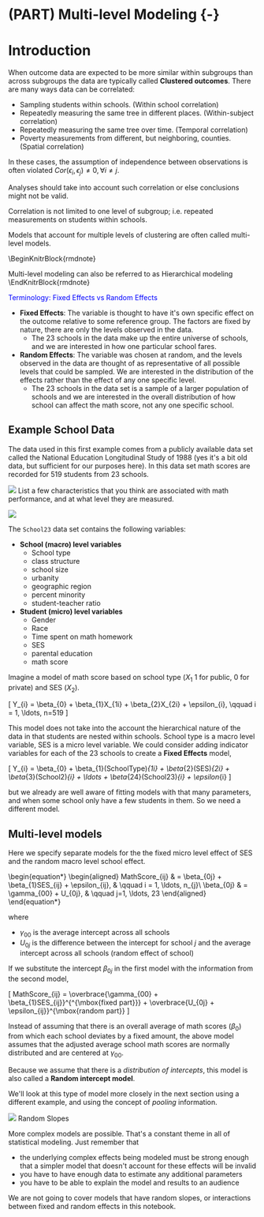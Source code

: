 # (PART) Multi-level Modeling {-}


# Introduction

When outcome data are expected to be more similar within subgroups than across subgroups the data are typically called **Clustered outcomes**. There are many ways data can be correlated: 

* Sampling students within schools. (Within school correlation)
* Repeatedly measuring the same tree in different places. (Within-subject correlation)
* Repeatedly measuring the same tree over time. (Temporal correlation)
* Poverty measurements from different, but neighboring, counties. (Spatial correlation)

In these cases, the assumption of independence between observations is often violated $Cor(\epsilon_i, \epsilon_j)\neq 0, \forall i\neq j$. 

Analyses should take into account such correlation or else conclusions might not be valid.

Correlation is not limited to one level of subgroup; i.e. repeated measurements on students within schools. 

Models that account for multiple levels of clustering are often called multi-level models. 


\BeginKnitrBlock{rmdnote}<div class="rmdnote">Multi-level modeling can also be referred to as Hierarchical modeling</div>\EndKnitrBlock{rmdnote}

<span style="color:blue">Terminology: Fixed Effects vs Random Effects</span>

* **Fixed Effects**: The variable is thought to have it's own specific effect on the outcome relative to some reference group. The factors are fixed by nature, there are only the levels observed in the data.  
    - The 23 schools in the data make up the entire universe of schools, and we are interested in how one particular school fares. 
* **Random Effects**: The variable was chosen at random, and the levels observed in the data are thought of as representative of all possible levels that could be sampled. We are interested in the distribution of the effects rather than the effect of any one specific level. 
    - The 23 schools in the data set is a sample of a larger population of schools and we are interested in the overall distribution of how school can affect the math score, not any one specific school. 
    
    
    
## Example School Data 

The data used in this first example comes from a publicly available data set called the National Education Longitudinal Study of 1988 (yes it's a bit old data, but sufficient for our purposes here). In this data set math scores are recorded for 519 students from 23 schools. 

![](images/q.png) List a few characteristics that you think are associated with math performance, and at what level they are measured. 


![](images/multilevel.png)


The `School23` data set contains the following variables: 

* **School (macro) level variables**
    - School type
    - class structure
    - school size
    - urbanity
    - geographic region
    - percent minority
    - student-teacher ratio
* **Student (micro) level variables**
    - Gender
    - Race
    - Time spent on math homework
    - SES
    - parental education
    - math score

    
Imagine a model of math score based on school type ($X_{1}$ 1 for public, 0 for private) and SES ($X_{2}$). 

\[
Y_{i} = \beta_{0} + \beta_{1}X_{1i} + \beta_{2}X_{2i} + \epsilon_{i}, \qquad i = 1, \ldots, n=519
\]

This model does not take into the account the hierarchical nature of the data in that students are nested within schools. School type is a macro level variable, SES is a micro level variable. We could consider adding indicator variables for each of the 23 schools to create a **Fixed Effects** model,  

\[
Y_{i} = \beta_{0} + \beta_{1}(SchoolType)_{1i} + \beta_{2}(SES)_{2i} + \beta_{3}(School2)_{i} + \ldots + \beta_{24}(School23)_{i} + \epsilon_{i}
\]

but we already are well aware of fitting models with that many parameters, and when some school only have a few students in them. So we need a different model. 

## Multi-level models

Here we specify separate models for the the fixed micro level effect of SES and the random macro level school effect. 

\begin{equation*}
  \begin{aligned}
  MathScore_{ij} & = \beta_{0j} + \beta_{1}SES_{ij} + \epsilon_{ij}, & \qquad i = 1, \ldots, n_{j}\\
  \beta_{0j} & = \gamma_{00} + U_{0j}, & \qquad j=1, \ldots, 23
  \end{aligned}
\end{equation*}

where 

* $\gamma_{00}$ is the average intercept across all schools
* $U_{0j}$ is the difference between the intercept for school $j$ and the average intercept across all schools (random effect of school)

If we substitute the intercept $\beta_{0j}$ in the first model with the information from the second model, 

\[
  MathScore_{ij} = \overbrace{\gamma_{00} + \beta_{1}SES_{ij}}^{^{\mbox{fixed part}}} + \overbrace{U_{0j} + \epsilon_{ij}}^{\mbox{random part}}
\]


Instead of assuming that there is an overall average of math scores ($\beta_0$) from which each school deviates by a fixed amount, the above model assumes that the adjusted average school math scores are normally distributed and are centered at $\gamma_{00}$. 

Because we assume that there is a _distribution of intercepts_, this model is also called a **Random intercept model**.

We'll look at this type of model more closely in the next section using a different example, and using the concept of _pooling_ information. 


![](images/q.png) Random Slopes

More complex models are possible. That's a constant theme in all of statistical modeling. Just remember that 

* the underlying complex effects being modeled must be strong enough that a simpler model that doesn't account for these effects will be invalid
* you have to have enough data to estimate any additional parameters
* you have to be able to explain the model and results to an audience

We are not going to cover models that have random slopes, or interactions between fixed and random effects in this notebook. 




